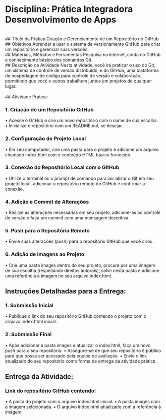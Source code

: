 # Disciplina: Prática Integradora Desenvolvimento de Apps

<br>
## Título da Prática 
Criação e Gerenciamento de um Repositório no GitHub

<br>
## Objetivos 
Aprender a usar o sistema de versionamento GitHub para criar um repositório e gerenciar suas versões.

<br>
## Materiais, Métodos e Ferramentas
Pesquisa na internet, conta no GitHub e conhecimento básico dos comandos Git.

<br>
## Descrição da Atividade
Nesta atividade, você irá praticar o uso do Git, um sistema de controle de versão distribuído, e do GitHub, uma plataforma de hospedagem de código para controle de versão e colaboração, permitindo que você e outros trabalhem juntos em projetos de qualquer lugar.

<br>
<br>
## Atividade Prática:

### 1. Criação de um Repositório GitHub
• Acesse o GitHub e crie um novo repositório com o nome de sua escolha.
• Inicialize o repositório com um README.md, se desejar.

### 2. Configuração do Projeto Local
• Em seu computador, crie uma pasta para o projeto e adicione um arquivo chamado index.html com o conteúdo HTML básico fornecido.

### 3. Conexão do Repositório Local com o GitHub
• Utilize o terminal ou o prompt de comando para inicializar o Git em seu projeto local, adicionar o repositório remoto do GitHub e confirmar a conexão.

### 4. Adição e Commit de Alterações
• Realize as alterações necessárias em seu projeto, adicione-as ao controle de versão e faça um commit com uma mensagem descritiva.

### 5. Push para o Repositório Remoto
• Envie suas alterações (push) para o repositório GitHub que você criou.

### 6. Adição de Imagens ao Projeto
• Crie uma pasta images dentro do seu projeto, procure por uma imagem de sua escolha (respeitando direitos autorais), salve nesta pasta e adicione uma referência à imagem no seu arquivo index.html.




## Instruções Detalhadas para a Entrega:

### 1. Submissão Inicial
• Publique o link do seu repositório GitHub contendo o projeto com o arquivo index.html inicial.

### 2. Submissão Final
• Após adicionar a pasta images e atualizar o index.html, faça um novo push para o seu repositório.
• Assegure-se de que seu repositório é público para que possa ser acessado pela equipe de avaliação.
• Envie o link atualizado do seu repositório como forma de entrega da atividade prática.



## Entrega da Atividade:

### Link do repositório GitHub contendo:
• A pasta do projeto com o arquivo index.html inicial.
• A pasta images com a imagem selecionada.
• O arquivo index.html atualizado com a referência à imagem
